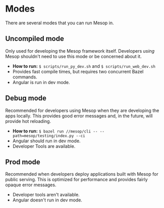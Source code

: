 # Modes

There are several modes that you can run Mesop in.

## Uncompiled mode

Only used for developing the Mesop framework itself. Developers _using_ Mesop shouldn't need to use this mode or be concerned about it.

- **How to run:** `$ scripts/run_py_dev.sh` and `$ scripts/run_web_dev.sh`
- Provides fast compile times, but requires two concurrent Bazel commands.
- Angular is run in dev mode.

## Debug mode

Recommended for developers using Mesop when they are developing the apps locally. This provides good error messages and, in the future, will provide hot reloading.

- **How to run:** `$ bazel run //mesop/cli -- --path=mesop/testing/index.py --ci`
- Angular should run in dev mode.
- Developer Tools are available.

## Prod mode

Recommended when developers deploy applications built with Mesop for public serving. This is optimized for performance and provides fairly opaque error messages.

- Developer tools aren't available.
- Angular doesn't run in dev mode.

<!-- TODO: Figure out what modes to run for `mesop_binary` -->
